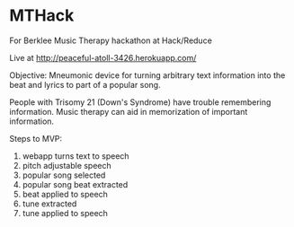 MTHack
======

For Berklee Music Therapy hackathon at Hack/Reduce

Live at http://peaceful-atoll-3426.herokuapp.com/

Objective:
Mneumonic device for turning arbitrary text information into the beat and lyrics
to part of a popular song.

People with Trisomy 21 (Down's Syndrome) have trouble remembering information. Music therapy can aid in memorization of important information.

Steps to MVP:

1. webapp turns text to speech
2. pitch adjustable speech
2. popular song selected
3. popular song beat extracted
4. beat applied to speech
5. tune extracted
6. tune applied to speech
